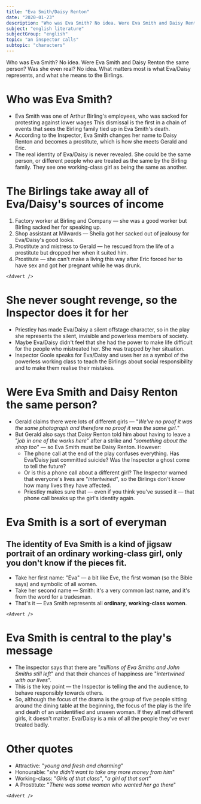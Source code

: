 ```yaml
---
title: "Eva Smith/Daisy Renton"
date: "2020-01-23"
description: "Who was Eva Smith? No idea. Were Eva Smith and Daisy Renton the same person? Was she even real? No idea. What matters most is what Eva/Daisy represents, and what she means to the Birlings."
subject: "english literature"
subjectGroup: "english"
topic: "an inspector calls"
subtopic: "characters"
---
```


Who was Eva Smith? No idea. Were Eva Smith and Daisy Renton the same person? Was she even real? No idea. What matters most is what Eva/Daisy represents, and what she means to the Birlings.

# Who was Eva Smith?

- Eva Smith was one of Arthur Birling's employees, who was sacked for protesting against lower wages This dismissal is the first in a chain of events that sees the Birling family tied up in Eva Smith's death.
- According to the Inspector, Eva Smith changes her name to Daisy Renton and becomes a prostitute, which is how she meets Gerald and Eric.
- The real identity of Eva/Daisy is never revealed. She could be the same person, or different people who are treated as the same by the Birling family. They see one working-class girl as being the same as another.

# The Birlings take away all of Eva/Daisy's sources of income

1. Factory worker at Birling and Company — she was a good worker but Birling sacked her for speaking up.
2. Shop assistant at Milwards — Sheila got her sacked out of jealousy for Eva/Daisy's good looks.
3. Prostitute and mistress to Gerald — he rescued from the life of a prostitute but dropped her when it suited him.
4. Prostitute — she can't make a living this way after Eric forced her to have sex and got her pregnant while he was drunk.

```react
<Advert />
```

# She never sought revenge, so the Inspector does it for her

- Priestley has made Eva/Daisy a silent offstage character, so in the play she represents the silent, invisible and powerless members of society.
- Maybe Eva/Daisy didn't feel that she had the power to make life difficult for the people who mistreated her. She was trapped by her situation.
- Inspector Goole speaks for Eva/Daisy and uses her as a symbol of the powerless working class to teach the Birlings about social responsibility and to make them realise their mistakes.

# Were Eva Smith and Daisy Renton the same person?

- Gerald claims there were lots of different girls — "_We've no proof it was the same photograph and therefore no proof it was the same girl._"
- But Gerald also says that Daisy Renton told him about having to leave a "_job in one of the works here_" after a strike and "_something about the shop too_" — so Eva Smith must be Daisy Renton. However:
  - The phone call at the end of the play confuses everything. Has Eva/Daisy just committed suicide? Was the Inspector a ghost come to tell the future?
  - Or is this a phone call about a different girl? The Inspector warned that everyone's lives are "_intertwined_", so the Birlings don't know how many lives they have affected.
  - Priestley makes sure that — even if you think you've sussed it — that phone call breaks up the girl's identity again.

# Eva Smith is a sort of everyman

## The identity of Eva Smith is a kind of jigsaw portrait of an ordinary working-class girl, only you don't know if the pieces fit.

- Take her first name: "Eva" — a bit like Eve, the first woman (so the Bible says) and symbolic of all women.
- Take her second name — Smith: it's a very common last name, and it's from the word for a tradesman.
- That's it — Eva Smith represents all **ordinary**, **working-class women**.

```react
<Advert />
```

# Eva Smith is central to the play's message

- The inspector says that there are "_millions of Eva Smiths and John Smiths still left_" and that their chances of happiness are "_intertwined with our lives_".
- This is the key point — the Inspector is telling the and the audience, to behave responsibly towards others.
- So, although the focus of the drama is the group of five people sitting around the dining table at the beginning, the focus of the play is the life and death of an unidentified and unseen woman. If they all met different girls, it doesn't matter. Eva/Daisy is a mix of all the people they've ever treated badly.

# Other quotes

- Attractive: "_young and fresh and charming_"
- Honourable: "_she didn't want to take any more money from him_"
- Working-class: "_Girls of that class_", "_a girl of that sort_"
- A Prostitute: "_There was some woman who wanted her go there_"

```react
<Advert />
```

